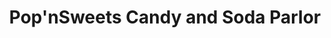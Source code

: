 ---
title: "Pop'nSweets Candy and Soda Parlor"
url: /cedar-city/popnsweets-candy-and-soda-parlor/
shop: confectionery
---